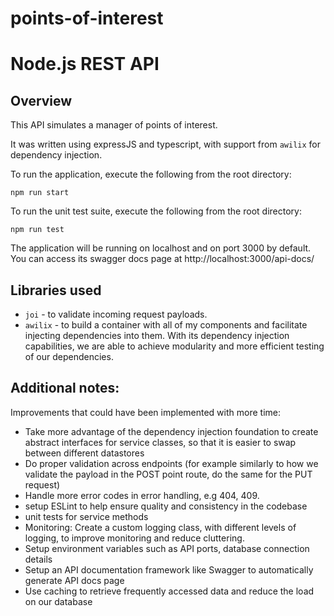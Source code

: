 # points-of-interest
 
# Node.js REST API

## Overview

This API simulates a manager of points of interest.

It was written using expressJS and typescript, with support from ```awilix``` for dependency injection.

To run the application, execute the following from the root directory:

```
npm run start
```

To run the unit test suite, execute the following from the root directory:

```
npm run test
```

The application will be running on localhost and on port 3000 by default. You can access its swagger docs page at http://localhost:3000/api-docs/

## Libraries used
* ```joi``` - to validate incoming request payloads.
* ```awilix``` - to build a container with all of my components and facilitate injecting dependencies into them. With its dependency injection capabilities, we are able to achieve modularity and more efficient testing of our dependencies.

## Additional notes:
Improvements that could have been implemented with more time:

- Take more advantage of the dependency injection foundation to create abstract interfaces for service classes, so that it is easier to swap between different datastores
- Do proper validation across endpoints (for example similarly to how we validate the payload in the POST point route, do the same for the PUT request)
- Handle more error codes in error handling, e.g 404, 409.
- setup ESLint to help ensure quality and consistency in the codebase
- unit tests for service methods
- Monitoring: Create a custom logging class, with different levels of logging, to improve monitoring and reduce cluttering.
- Setup environment variables such as API ports, database connection details
- Setup an API documentation framework like Swagger to automatically generate API docs page
- Use caching to retrieve frequently accessed data and reduce the load on our database